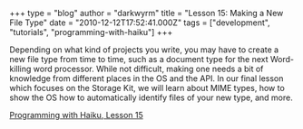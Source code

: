 +++
type = "blog"
author = "darkwyrm"
title = "Lesson 15: Making a New File Type"
date = "2010-12-12T17:52:41.000Z"
tags = ["development", "tutorials", "programming-with-haiku"]
+++

Depending on what kind of projects you write, you may have to create a new file type from time to time, such as a document type for the next Word-killing word processor. While not difficult, making one needs a bit of knowledge from different places in the OS and the API. In our final lesson which focuses on the Storage Kit, we will learn about MIME types, how to show the OS how to automatically identify files of your new type, and more.

<a href="http://darkwyrm.beemulated.net/downloads/PWHaiku/Programming%20with%20Haiku%20Lesson%2015.pdf">Programming with Haiku, Lesson 15</a>
